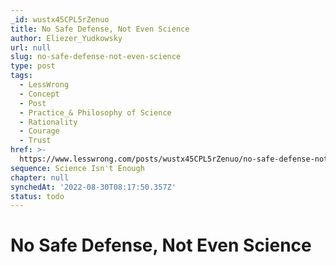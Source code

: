```yaml
---
_id: wustx45CPL5rZenuo
title: No Safe Defense, Not Even Science
author: Eliezer_Yudkowsky
url: null
slug: no-safe-defense-not-even-science
type: post
tags:
  - LessWrong
  - Concept
  - Post
  - Practice_& Philosophy of Science
  - Rationality
  - Courage
  - Trust
href: >-
  https://www.lesswrong.com/posts/wustx45CPL5rZenuo/no-safe-defense-not-even-science
sequence: Science Isn't Enough
chapter: null
synchedAt: '2022-08-30T08:17:50.357Z'
status: todo
---
```


# No Safe Defense, Not Even Science
